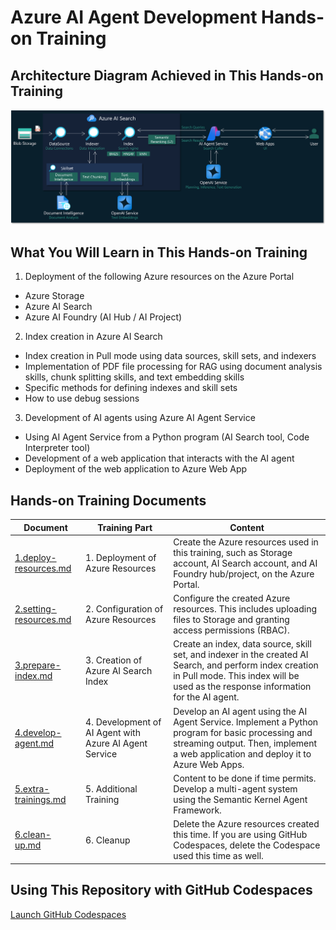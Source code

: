 # Azure AI Agent Development Hands-on Training

## Architecture Diagram Achieved in This Hands-on Training
![Architecture Diagram Achieved in This Hands-on Training](images/architecture.png)

## What You Will Learn in This Hands-on Training
1. Deployment of the following Azure resources on the Azure Portal
  - Azure Storage
  - Azure AI Search
  - Azure AI Foundry (AI Hub / AI Project)
2. Index creation in Azure AI Search
  - Index creation in Pull mode using data sources, skill sets, and indexers
  - Implementation of PDF file processing for RAG using document analysis skills, chunk splitting skills, and text embedding skills
  - Specific methods for defining indexes and skill sets
  - How to use debug sessions
3. Development of AI agents using Azure AI Agent Service
  - Using AI Agent Service from a Python program (AI Search tool, Code Interpreter tool)
  - Development of a web application that interacts with the AI agent
  - Deployment of the web application to Azure Web App

## Hands-on Training Documents

| Document | Training Part | Content |
|--|--|--|
| [1.deploy-resources.md](1.deploy-resources.md) | 1. Deployment of Azure Resources | Create the Azure resources used in this training, such as Storage account, AI Search account, and AI Foundry hub/project, on the Azure Portal. |
| [2.setting-resources.md](2.setting-resources.md) | 2. Configuration of Azure Resources | Configure the created Azure resources. This includes uploading files to Storage and granting access permissions (RBAC). |
| [3.prepare-index.md](3.prepare-index.md) | 3. Creation of Azure AI Search Index | Create an index, data source, skill set, and indexer in the created AI Search, and perform index creation in Pull mode. This index will be used as the response information for the AI agent. |
| [4.develop-agent.md](4.develop-agent.md) | 4. Development of AI Agent with Azure AI Agent Service | Develop an AI agent using the AI Agent Service. Implement a Python program for basic processing and streaming output. Then, implement a web application and deploy it to Azure Web Apps. |
| [5.extra-trainings.md](5.extra-trainings.md) | 5. Additional Training | Content to be done if time permits. Develop a multi-agent system using the Semantic Kernel Agent Framework. |
| [6.clean-up.md](6.clean-up.md) | 6. Cleanup | Delete the Azure resources created this time. If you are using GitHub Codespaces, delete the Codespace used this time as well. |

## Using This Repository with GitHub Codespaces
[Launch GitHub Codespaces](https://github.com/codespaces/new?hide_repo_select=true&ref=main&repo=959139172&skip_quickstart=true&ref=main)